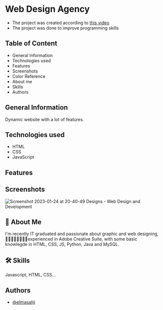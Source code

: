 
# Web Design Agency

- The project was created according to [this video](https://www.youtube.com/watch?v=KibbYf9avko)
- The project was done to improve programming skills





## Table of Content
- General Information
- Technologies used
- Features
- Screenshots
- Color Reference
- About me
- Skills
- Authors

## General Information
Dynamic website with a lot of features.
## Technologies used
- HTML
- CSS
- JavaScript
## Features



## Screenshots

![Screenshot 2023-01-24 at 20-40-49 Designs - Web Design and Development](https://user-images.githubusercontent.com/117161570/214534530-561efadc-6408-4caf-8b5b-bad544326e85.png)



## 🚀 About Me
I'm recently IT graduated and passionate about graphic and web designing, experienced in Adobe Creative Suite, with some basic knowlegde in HTML, CSS, JS, Python, Java and MySQL.


## 🛠 Skills
Javascript, HTML, CSS...


## Authors

- [@elmasaliji](https://www.github.com/elmasaliji)

